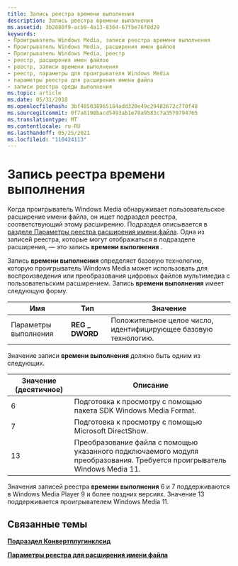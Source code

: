 ```yaml
---
title: Запись реестра времени выполнения
description: Запись реестра времени выполнения
ms.assetid: 3b2880f9-acb9-4a13-8364-67fbe76f8d29
keywords:
- Проигрыватель Windows Media, записи реестра времени выполнения
- Проигрыватель Windows Media, расширения имен файлов
- Проигрыватель Windows Media, реестр
- реестр, расширения имен файлов
- реестр, записи времени выполнения
- реестр, параметры для проигрывателя Windows Media
- параметры реестра для расширения имени файла
- записи реестра среды выполнения
ms.topic: article
ms.date: 05/31/2018
ms.openlocfilehash: 3bf485038965184add320e49c29482672c770f48
ms.sourcegitcommit: 0f7a8198bacd5493ab1e78a9583c7a3578794765
ms.translationtype: MT
ms.contentlocale: ru-RU
ms.lasthandoff: 05/25/2021
ms.locfileid: "110424113"
---
```

# <a name="runtime-registry-entry"></a>Запись реестра времени выполнения

Когда проигрыватель Windows Media обнаруживает пользовательское расширение имени файла, он ищет подраздел реестра, соответствующий этому расширению. Подраздел описывается в [разделе Параметры реестра расширения имени файла](file-name-extension-registry-settings.md). Одна из записей реестра, которые могут отображаться в подразделе расширения, — это запись **времени выполнения** .

Запись **времени выполнения** определяет базовую технологию, которую проигрыватель Windows Media может использовать для воспроизведения или преобразования цифровых файлов мультимедиа с пользовательским расширением. Запись **времени выполнения** имеет следующую форму.



|   Имя   |   Тип         |   Значение                                                       |
|----------|----------------|---------------------------------------------------------------|
| Параметры выполнения  | **REG \_ DWORD** | Положительное целое число, идентифицирующее базовую технологию. |



 

Значение записи **времени выполнения** должно быть одним из следующих.



| **Значение (десятичное)** | **Описание**                                                                            |
|---------------------|--------------------------------------------------------------------------------------------|
| 6                   | Подготовка к просмотру с помощью пакета SDK Windows Media Format.                                                 |
| 7                   | Подготовка к просмотру с помощью Microsoft DirectShow.                                                         |
| 13                  | Преобразование файла с помощью указанного подключаемого модуля преобразования. Требуется проигрыватель Windows Media 11. |



 

Значения записей реестра **времени выполнения** 6 и 7 поддерживаются в Windows Media Player 9 и более поздних версиях. Значение 13 поддерживается проигрывателем Windows Media 11.

## <a name="related-topics"></a>Связанные темы

<dl> <dt>

[**Подраздел Конвертплугинклсид**](convertpluginclsid-subkey.md)
</dt> <dt>

[**Параметры реестра для расширения имени файла**](file-name-extension-registry-settings.md)
</dt> </dl>

 

 




